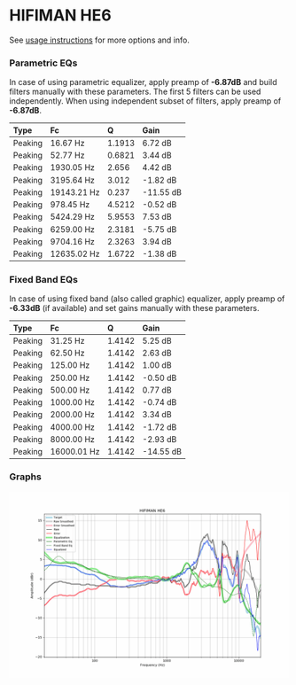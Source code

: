# HIFIMAN HE6
See [usage instructions](https://github.com/jaakkopasanen/AutoEq#usage) for more options and info.

### Parametric EQs
In case of using parametric equalizer, apply preamp of **-6.87dB** and build filters manually
with these parameters. The first 5 filters can be used independently.
When using independent subset of filters, apply preamp of **-6.87dB**.

| Type    | Fc          |      Q | Gain      |
|:--------|:------------|:-------|:----------|
| Peaking | 16.67 Hz    | 1.1913 | 6.72 dB   |
| Peaking | 52.77 Hz    | 0.6821 | 3.44 dB   |
| Peaking | 1930.05 Hz  | 2.656  | 4.42 dB   |
| Peaking | 3195.64 Hz  | 3.012  | -1.82 dB  |
| Peaking | 19143.21 Hz | 0.237  | -11.55 dB |
| Peaking | 978.45 Hz   | 4.5212 | -0.52 dB  |
| Peaking | 5424.29 Hz  | 5.9553 | 7.53 dB   |
| Peaking | 6259.00 Hz  | 2.3181 | -5.75 dB  |
| Peaking | 9704.16 Hz  | 2.3263 | 3.94 dB   |
| Peaking | 12635.02 Hz | 1.6722 | -1.38 dB  |

### Fixed Band EQs
In case of using fixed band (also called graphic) equalizer, apply preamp of **-6.33dB**
(if available) and set gains manually with these parameters.

| Type    | Fc          |      Q | Gain      |
|:--------|:------------|:-------|:----------|
| Peaking | 31.25 Hz    | 1.4142 | 5.25 dB   |
| Peaking | 62.50 Hz    | 1.4142 | 2.63 dB   |
| Peaking | 125.00 Hz   | 1.4142 | 1.00 dB   |
| Peaking | 250.00 Hz   | 1.4142 | -0.50 dB  |
| Peaking | 500.00 Hz   | 1.4142 | 0.77 dB   |
| Peaking | 1000.00 Hz  | 1.4142 | -0.74 dB  |
| Peaking | 2000.00 Hz  | 1.4142 | 3.34 dB   |
| Peaking | 4000.00 Hz  | 1.4142 | -1.72 dB  |
| Peaking | 8000.00 Hz  | 1.4142 | -2.93 dB  |
| Peaking | 16000.01 Hz | 1.4142 | -14.55 dB |

### Graphs
![](./HIFIMAN%20HE6.png)